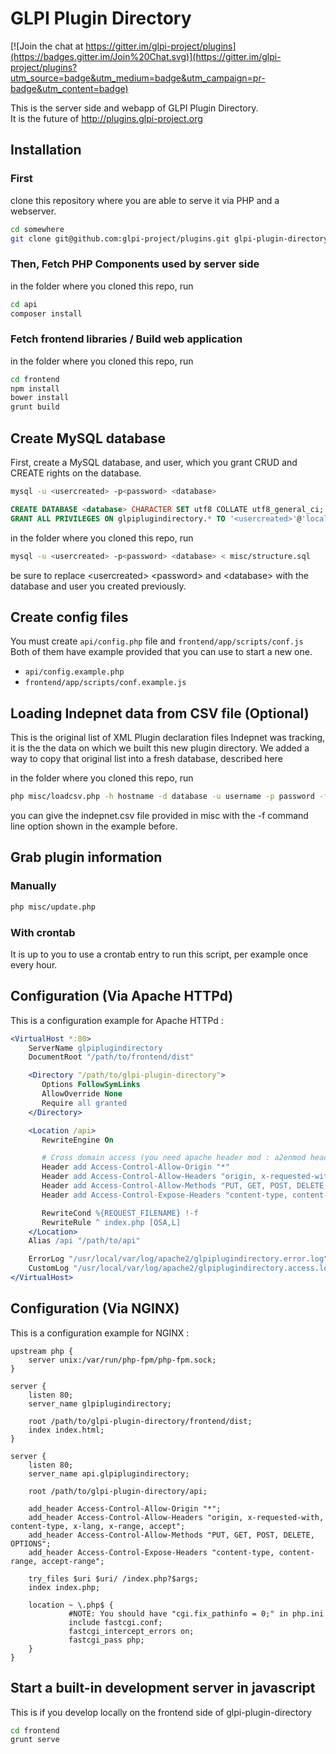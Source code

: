 # GLPI Plugin Directory

[![Join the chat at https://gitter.im/glpi-project/plugins](https://badges.gitter.im/Join%20Chat.svg)](https://gitter.im/glpi-project/plugins?utm_source=badge&utm_medium=badge&utm_campaign=pr-badge&utm_content=badge)

This is the server side and webapp of GLPI Plugin Directory.  
It is the future of http://plugins.glpi-project.org

## Installation

### First

clone this repository where you are able to serve it via
PHP and a webserver.

```bash
cd somewhere
git clone git@github.com:glpi-project/plugins.git glpi-plugin-directory
```

### Then, Fetch PHP Components used by server side

in the folder where you cloned this repo, run

```bash
cd api
composer install
```

### Fetch frontend libraries / Build web application

in the folder where you cloned this repo, run

```bash
cd frontend
npm install
bower install
grunt build
```

## Create MySQL database

First, create a MySQL database, and user,
which you grant CRUD and CREATE rights on the database.

```bash
mysql -u <usercreated> -p<password> <database>
```

```sql
CREATE DATABASE <database> CHARACTER SET utf8 COLLATE utf8_general_ci;
GRANT ALL PRIVILEGES ON glpiplugindirectory.* TO '<usercreated>'@'localhost' IDENTIFIED BY '<password>'
```

in the folder where you cloned this repo, run

```bash
mysql -u <usercreated> -p<password> <database> < misc/structure.sql
```

be sure to replace &lt;usercreated&gt; &lt;password&gt; and &lt;database&gt;
with the database and user you created previously.

## Create config files

You must create `api/config.php` file and `frontend/app/scripts/conf.js`  
Both of them have example provided that you can use to start a new one.

 + `api/config.example.php`
 + `frontend/app/scripts/conf.example.js`

## Loading Indepnet data from CSV file (Optional)

This is the original list of XML Plugin declaration
files Indepnet was tracking, it is the the data on which
we built this new plugin directory.
We added a way to copy that original list into a fresh
database, described here

in the folder where you cloned this repo, run

```bash
php misc/loadcsv.php -h hostname -d database -u username -p password -f misc/indepnet.csv
```

you can give the indepnet.csv file provided in misc
with the -f command line option shown in the example before.

## Grab plugin information 

### Manually 

```bash
php misc/update.php
```

### With crontab

It is up to you to use a crontab entry to run this script,
per example once every hour.

## Configuration (Via Apache HTTPd)

This is a configuration example for Apache HTTPd :

```apache
<VirtualHost *:80>
    ServerName glpiplugindirectory
    DocumentRoot "/path/to/frontend/dist"

    <Directory "/path/to/glpi-plugin-directory">
       Options FollowSymLinks
       AllowOverride None
       Require all granted
    </Directory>

    <Location /api>
       RewriteEngine On

       # Cross domain access (you need apache header mod : a2enmod headers)
       Header add Access-Control-Allow-Origin "*"
       Header add Access-Control-Allow-Headers "origin, x-requested-with, content-type, x-lang, x-range, accept"
       Header add Access-Control-Allow-Methods "PUT, GET, POST, DELETE, OPTIONS"
       Header add Access-Control-Expose-Headers "content-type, content-range, accept-range"

       RewriteCond %{REQUEST_FILENAME} !-f
       RewriteRule ^ index.php [QSA,L]
    </Location>
    Alias /api "/path/to/api"

    ErrorLog "/usr/local/var/log/apache2/glpiplugindirectory.error.log"
    CustomLog "/usr/local/var/log/apache2/glpiplugindirectory.access.log" common
</VirtualHost>
```
## Configuration (Via NGINX)

This is a configuration example for NGINX :

```nginx
upstream php {
    server unix:/var/run/php-fpm/php-fpm.sock;
}

server {
    listen 80;
    server_name glpiplugindirectory;

    root /path/to/glpi-plugin-directory/frontend/dist;
    index index.html;
}

server {
    listen 80;
    server_name api.glpiplugindirectory;

    root /path/to/glpi-plugin-directory/api;

    add_header Access-Control-Allow-Origin "*";
    add_header Access-Control-Allow-Headers "origin, x-requested-with, content-type, x-lang, x-range, accept";
    add_header Access-Control-Allow-Methods "PUT, GET, POST, DELETE, OPTIONS";
    add_header Access-Control-Expose-Headers "content-type, content-range, accept-range";

    try_files $uri $uri/ /index.php?$args;
    index index.php;

    location ~ \.php$ {
             #NOTE: You should have "cgi.fix_pathinfo = 0;" in php.ini
             include fastcgi.conf;
             fastcgi_intercept_errors on;
             fastcgi_pass php;
    }
}

```

## Start a built-in development server in javascript

This is if you develop locally on the frontend side of glpi-plugin-directory

```bash
cd frontend
grunt serve
```
